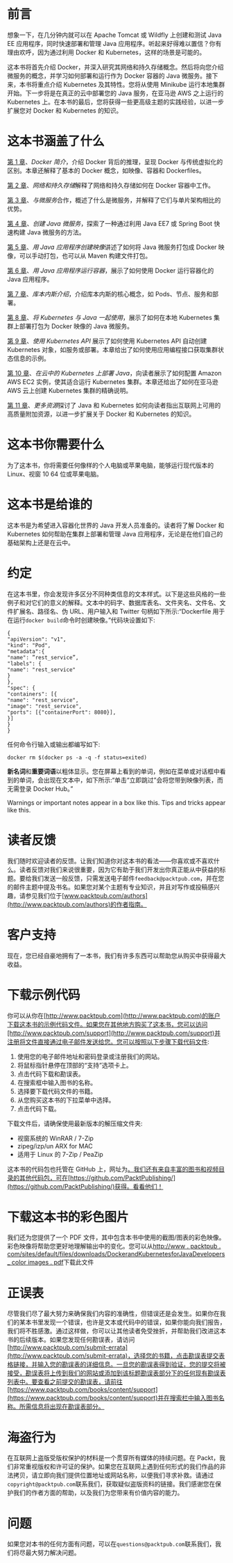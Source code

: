 # 前言

想象一下，在几分钟内就可以在 Apache Tomcat 或 Wildfly 上创建和测试 Java EE 应用程序，同时快速部署和管理 Java 应用程序。听起来好得难以置信？你有理由欢呼，因为通过利用 Docker 和 Kubernetes，这样的场景是可能的。

这本书将首先介绍 Docker，并深入研究其网络和持久存储概念。然后将向您介绍微服务的概念，并学习如何部署和运行作为 Docker 容器的 Java 微服务。接下来，本书将重点介绍 Kubernetes 及其特性。您将从使用 Minikube 运行本地集群开始。下一步将是在真正的云中部署您的 Java 服务，在亚马逊 AWS 之上运行的 Kubernetes 上。在本书的最后，您将获得一些更高级主题的实践经验，以进一步扩展您对 Docker 和 Kubernetes 的知识。

# 这本书涵盖了什么

[第 1 章](01.html)、*Docker 简介*，介绍 Docker 背后的推理，呈现 Docker 与传统虚拟化的区别。本章还解释了基本的 Docker 概念，如映像、容器和 Dockerfiles。

[第 2 章](02.html)、*网络和持久存储*解释了网络和持久存储如何在 Docker 容器中工作。

[第 3 章](03.html)、*与微服务*合作，概述了什么是微服务，并解释了它们与单片架构相比的优势。

[第 4 章](04.html)、*创建 Java 微服务*，探索了一种通过利用 Java EE7 或 Spring Boot 快速构建 Java 微服务的方法。

[第 5 章](05.html)、*用 Java 应用程序创建映像*讲述了如何将 Java 微服务打包成 Docker 映像，可以手动打包，也可以从 Maven 构建文件打包。

[第 6 章](06.html)、*用 Java 应用程序运行容器*，展示了如何使用 Docker 运行容器化的 Java 应用程序。

[第 7 章](07.html)、*库本内斯介绍*，介绍库本内斯的核心概念，如 Pods、节点、服务和部署。

[第 8 章](08.html)、*将 Kubernetes 与 Java 一起使用*，展示了如何在本地 Kubernetes 集群上部署打包为 Docker 映像的 Java 微服务。

[第 9 章](09.html)、*使用 Kubernetes API* 展示了如何使用 Kubernetes API 自动创建 Kubernetes 对象，如服务或部署。本章给出了如何使用应用编程接口获取集群状态信息的示例。

[第 10 章](10.html)、*在云中的 Kubernetes 上部署 Java*，向读者展示了如何配置 Amazon AWS EC2 实例，使其适合运行 Kubernetes 集群。本章还给出了如何在亚马逊 AWS 云上创建 Kubernetes 集群的精确说明。

[第 11 章](11.html)、*更多资源*探讨了 Java 和 Kubernetes 如何向读者指出互联网上可用的高质量附加资源，以进一步扩展关于 Docker 和 Kubernetes 的知识。

# 这本书你需要什么

为了这本书，你将需要任何像样的个人电脑或苹果电脑，能够运行现代版本的 Linux、视窗 10 64 位或苹果电脑。

# 这本书是给谁的

这本书是为希望进入容器化世界的 Java 开发人员准备的。读者将了解 Docker 和 Kubernetes 如何帮助在集群上部署和管理 Java 应用程序，无论是在他们自己的基础架构上还是在云中。

# 约定

在这本书里，你会发现许多区分不同种类信息的文本样式。以下是这些风格的一些例子和对它们的意义的解释。文本中的码字、数据库表名、文件夹名、文件名、文件扩展名、路径名、伪 URL、用户输入和 Twitter 句柄如下所示:“Dockerfile 用于在运行`docker build`命令时创建映像。”代码块设置如下:

```
{
"apiVersion": "v1",
"kind": "Pod",
"metadata":{
"name": ”rest_service”,
"labels": {
"name": "rest_service"
}
},
"spec": {
"containers": [{
"name": "rest_service",
"image": "rest_service",
"ports": [{"containerPort": 8080}],
}]
}
}
```

任何命令行输入或输出都编写如下:

```
docker rm $(docker ps -a -q -f status=exited)
```

**新名词**和**重要词语**以粗体显示。您在屏幕上看到的单词，例如在菜单或对话框中看到的单词，会出现在文本中，如下所示:“单击“立即跳过”会将您带到映像列表，而无需登录 Docker Hub。”

Warnings or important notes appear in a box like this. Tips and tricks appear like this.

# 读者反馈

我们随时欢迎读者的反馈。让我们知道你对这本书的看法——你喜欢或不喜欢什么。读者反馈对我们来说很重要，因为它有助于我们开发出你真正能从中获益的标题。要给我们发送一般反馈，只需发送电子邮件`feedback@packtpub.com`，并在您的邮件主题中提及书名。如果您对某个主题有专业知识，并且对写作或投稿感兴趣，请参见我们位于[www.packtpub.com/authors](http://www.packtpub.com/authors)的作者指南。

# 客户支持

现在，您已经自豪地拥有了一本书，我们有许多东西可以帮助您从购买中获得最大收益。

# 下载示例代码

你可以从你在[http://www.packtpub.com](http://www.packtpub.com)的账户下载这本书的示例代码文件。如果您在其他地方购买了这本书，您可以访问[http://www.packtpub.com/support](http://www.packtpub.com/support)并注册将文件直接通过电子邮件发送给您。您可以按照以下步骤下载代码文件:

1.  使用您的电子邮件地址和密码登录或注册我们的网站。
2.  将鼠标指针悬停在顶部的“支持”选项卡上。
3.  点击代码下载和勘误表。
4.  在搜索框中输入图书的名称。
5.  选择要下载代码文件的书籍。
6.  从您购买这本书的下拉菜单中选择。
7.  点击代码下载。

下载文件后，请确保使用最新版本的解压缩文件夹:

*   视窗系统的 WinRAR / 7-Zip
*   zipeg/izp/un ARX for MAC
*   适用于 Linux 的 7-Zip / PeaZip

这本书的代码包也托管在 GitHub 上，网址为[。我们还有来自丰富的图书和视频目录的其他代码包，可在](https://github.com/PacktPublishing/Docker-and-Kubernetes-for-Java-Developers)[https://github.com/PacktPublishing/](https://github.com/PacktPublishing/)获得。看看他们！

# 下载这本书的彩色图片

我们还为您提供了一个 PDF 文件，其中包含本书中使用的截图/图表的彩色映像。彩色映像将帮助您更好地理解输出中的变化。您可以从[http://www . packtpub . com/sites/default/files/downloads/DockerandKubernetesforJavaDevelopers _ color images . pdf](http://www.packtpub.com/sites/default/files/downloads/DockerandKubernetesforJavaDevelopers_ColorImages.pdf)下载此文件

# 正误表

尽管我们尽了最大努力来确保我们内容的准确性，但错误还是会发生。如果你在我们的某本书里发现一个错误，也许是文本或代码中的错误，如果你能向我们报告，我们将不胜感激。通过这样做，你可以让其他读者免受挫折，并帮助我们改进这本书的后续版本。如果您发现任何勘误表，请访问[http://www.packtpub.com/submit-errata](http://www.packtpub.com/submit-errata)，选择您的书籍，点击勘误表提交表格链接，并输入您的勘误表的详细信息。一旦您的勘误表得到验证，您的提交将被接受，勘误表将上传到我们的网站或添加到该标题勘误表部分下的任何现有勘误表列表中。要查看之前提交的勘误表，请前往[https://www.packtpub.com/books/content/support](https://www.packtpub.com/books/content/support)并在搜索栏中输入图书名称。所需信息将出现在勘误表部分。

# 海盗行为

在互联网上盗版受版权保护的材料是一个贯穿所有媒体的持续问题。在 Packt，我们非常重视版权和许可证的保护。如果您在互联网上遇到任何形式的我们作品的非法拷贝，请立即向我们提供位置地址或网站名称，以便我们寻求补救。请通过`copyright@packtpub.com`联系我们，获取疑似盗版资料的链接。我们感谢您在保护我们的作者方面的帮助，以及我们为您带来有价值内容的能力。

# 问题

如果您对本书的任何方面有问题，可以在`questions@packtpub.com`联系我们，我们将尽最大努力解决问题。